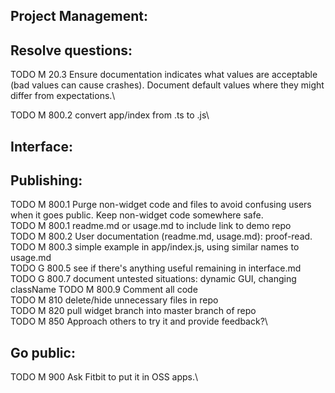 Project Management:
-

Resolve questions:
-
TODO M 20.3 Ensure documentation indicates what values are acceptable (bad values can cause crashes). Document default values where they might differ from expectations.\

TODO M 800.2 convert app/index from .ts to .js\

Interface:
-

Publishing:
-
TODO M 800.1 Purge non-widget code and files to avoid confusing users when it goes public. Keep non-widget code somewhere safe.\
TODO M 800.1 readme.md or usage.md to include link to demo repo\
TODO M 800.2 User documentation (readme.md, usage.md): proof-read.\
TODO M 800.3 simple example in app/index.js, using similar names to usage.md\
TODO G 800.5 see if there's anything useful remaining in interface.md\
TODO G 800.7 document untested situations: dynamic GUI, changing className
TODO M 800.9 Comment all code\
TODO M 810 delete/hide unnecessary files in repo\
TODO M 820 pull widget branch into master branch of repo\
TODO M 850 Approach others to try it and provide feedback?\

 Go public:
 -
TODO M 900 Ask Fitbit to put it in OSS apps.\
